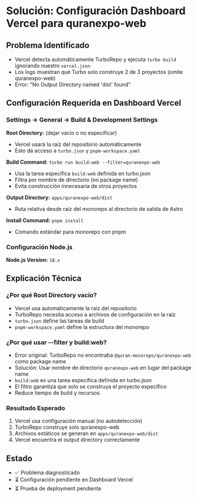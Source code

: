 # Solución: Configuración Dashboard Vercel para quranexpo-web

## Problema Identificado
- Vercel detecta automáticamente TurboRepo y ejecuta `turbo build` ignorando nuestro `vercel.json`
- Los logs muestran que Turbo solo construye 2 de 3 proyectos (omite quranexpo-web)
- Error: "No Output Directory named 'dist' found"

## Configuración Requerida en Dashboard Vercel

### Settings → General → Build & Development Settings

**Root Directory:** (dejar vacío o no especificar)
- Vercel usará la raíz del repositorio automáticamente
- Esto da acceso a `turbo.json` y `pnpm-workspace.yaml`

**Build Command:** `turbo run build:web --filter=quranexpo-web`
- Usa la tarea específica `build:web` definida en turbo.json
- Filtra por nombre de directorio (no package name)
- Evita construcción innecesaria de otros proyectos

**Output Directory:** `apps/quranexpo-web/dist`
- Ruta relativa desde raíz del monorepo al directorio de salida de Astro

**Install Command:** `pnpm install`
- Comando estándar para monorepo con pnpm

### Configuración Node.js
**Node.js Version:** `18.x`

## Explicación Técnica

### ¿Por qué Root Directory vacío?
- Vercel usa automáticamente la raíz del repositorio
- TurboRepo necesita acceso a archivos de configuración en la raíz
- `turbo.json` define las tareas de build
- `pnpm-workspace.yaml` define la estructura del monorepo

### ¿Por qué usar --filter y build:web?
- Error original: TurboRepo no encontraba `@quran-monorepo/quranexpo-web` como package name
- Solución: Usar nombre de directorio `quranexpo-web` en lugar del package name
- `build:web` es una tarea específica definida en turbo.json
- El filtro garantiza que solo se construya el proyecto específico
- Reduce tiempo de build y recursos

### Resultado Esperado
1. Vercel usa configuración manual (no autodetección)
2. TurboRepo construye solo quranexpo-web
3. Archivos estáticos se generan en `apps/quranexpo-web/dist`
4. Vercel encuentra el output directory correctamente

## Estado
- ✅ Problema diagnosticado
- ⏳ Configuración pendiente en Dashboard Vercel
- ⏳ Prueba de deployment pendiente
